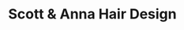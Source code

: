 ---
title: "Scott & Anna Hair Design"
url: /eastbourne/scott-and-anna-hair-design/
shop: hairdresser
---